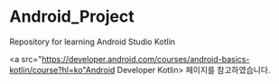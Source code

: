# Android_Project
Repository for learning Android Studio Kotlin

<a src="https://developer.android.com/courses/android-basics-kotlin/course?hl=ko"Android Developer Kotlin>
 페이지</a>를 참고하였습니다.
